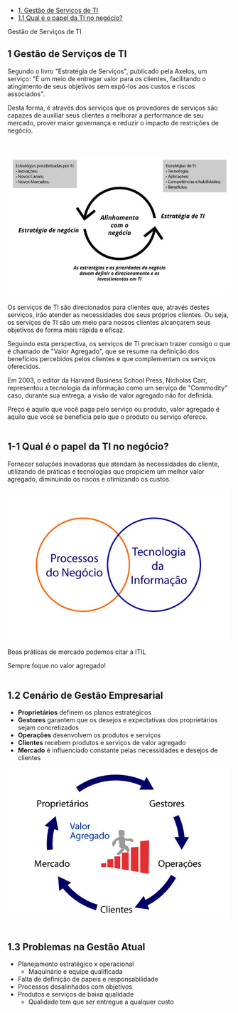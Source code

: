 - [1. Gestão de Serviços de TI](##1gestao-de-servicos-de-ti)
- [1.1 Qual é o papel da TI no negócio?](##1-1)

Gestão de Serviços de TI


## 1 Gestão de Serviços de TI

Segundo o livro "Estratégia de Serviços", publicado pela Axelos, um serviço: 
"É um meio de entregar valor para os clientes, facilitando o atingimento de seus objetivos sem expô-los aos custos e riscos associados".

Desta forma, é através dos serviços que os provedores de serviços são capazes de auxiliar seus clientes a melhorar a performance de seu mercado, prover maior governança e reduzir o impacto de restrições de negócio.
<br><br><br>

<div align="center">

![Alinhamento com o negócio](imagens/alinhamento-com-negocio.jpg)

</div>

Os serviços de TI são direcionados para clientes que, através destes serviços, irão atender as necessidades dos seus próprios clientes. Ou seja, os serviços de TI são um meio para nossos clientes alcançarem seus objetivos de forma mais rápida e eficaz.

Seguindo esta perspectiva, os serviços de TI precisam trazer consigo o que é chamado de "Valor Agregado", que se resume na definição dos benefícios percebidos pelos clientes e que complementam os serviços oferecidos.

Em 2003, o editor da Harvard Business School Press, Nicholas Carr, representou a tecnologia da informação como um serviço de "Commodity" caso, durante sua entrega, a visão de valor agregado não for definida. 

Preço é aquilo que você paga pelo serviço ou produto, valor agregado é aquilo que você se beneficia pelo que o produto ou serviço oferece.<br><br>

## 1-1 Qual é o papel da TI no negócio?

Fornecer soluções inovadoras que atendam às necessidades do cliente, utilizando de práticas e tecnologias que propiciem um melhor valor agregado, diminuindo os riscos e otimizando os custos.

<div align="align">

![Processos de negócio - tecnologia da informação](imagens/processos-negocio-tecnologia-informacao.jpg)

</div>

Boas práticas de mercado podemos citar a ITIL

Sempre foque no valor agregado!<br><br>

## 1.2 Cenário de Gestão Empresarial 

* **Proprietários** definem os planos estratégicos
* **Gestores** garantem que os desejos e expectativas dos proprietários sejam concretizados
* **Operações** desenvolvem os produtos e serviços
* **Clientes** recebem produtos e serviços de valor agregado
* **Mercado** é influenciado constante pelas necessidades e desejos de clientes


![Cenário de gestão empresarial](imagens/cenario-gestao-empresarial.jpg) <br><br>

## 1.3 Problemas na Gestão Atual

* Planejamento estratégico x operacional 
  * Maquinário e equipe qualificada
* Falta de definição de papeis e responsabilidade
* Processos desalinhados com objetivos
* Produtos e serviços de baixa qualidade
  * Qualidade tem que ser entregue a qualquer custo

